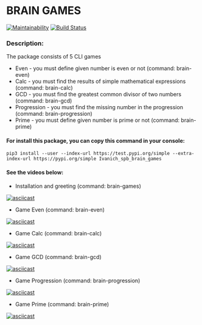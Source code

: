 # BRAIN GAMES

[![Maintainability](https://api.codeclimate.com/v1/badges/b6993bb5a45e2df817be/maintainability)](https://codeclimate.com/github/Ivanich-spb/python-project-lvl1/maintainability)
[![Build Status](https://travis-ci.com/Ivanich-spb/python-project-lvl1.svg?branch=master)](https://travis-ci.com/Ivanich-spb/python-project-lvl1)

### Description:
The package consists of 5 CLI games
* Even - you must define given number is even or not (command: brain-even)
* Calc - you must find the results of simple mathematical expressions (command: brain-calc)
* GCD - you must find the greatest common divisor of two numbers (command: brain-gcd)
* Progression - you must find the missing number in the progression (command: brain-progression)
* Prime - you must define given number is prime or not (command: brain-prime)

#### For install this package, you can copy this command in your console:
```
pip3 install --user --index-url https://test.pypi.org/simple --extra-index-url https://pypi.org/simple Ivanich_spb_brain_games
```
#### See the videos below:
* Installation and greeting (command: brain-games)

[![asciicast](https://asciinema.org/a/322538.svg)](https://asciinema.org/a/322538)

* Game Even (command: brain-even)

[![asciicast](https://asciinema.org/a/322543.svg)](https://asciinema.org/a/322543)

* Game Calc (command: brain-calc)

[![asciicast](https://asciinema.org/a/322546.svg)](https://asciinema.org/a/322546)

* Game GCD (command: brain-gcd)

[![asciicast](https://asciinema.org/a/322545.svg)](https://asciinema.org/a/322545)

* Game Progression (command: brain-progression)

[![asciicast](https://asciinema.org/a/322547.svg)](https://asciinema.org/a/322547)

* Game Prime (command: brain-prime)

[![asciicast](https://asciinema.org/a/322548.svg)](https://asciinema.org/a/322548)
